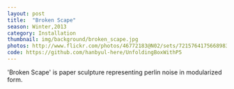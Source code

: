 ```yaml
---
layout: post
title:  "Broken Scape"
season: Winter,2013
category: Installation
thumbnail: img/background/broken_scape.jpg
photos: http://www.flickr.com/photos/46772183@N02/sets/72157641756689834/
code: https://github.com/hanbyul-here/UnfoldingBoxWithP5
---
```


'Broken Scape' is paper sculpture representing perlin noise in modularized form.